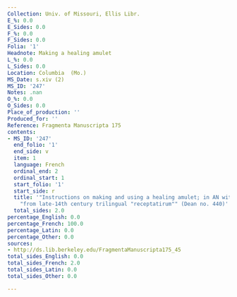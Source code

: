 ```yaml
---
Collection: Univ. of Missouri, Ellis Libr.
E_%: 0.0
E_Sides: 0.0
F_%: 0.0
F_Sides: 0.0
Folia: '1'
Headnote: Making a healing amulet
L_%: 0.0
L_Sides: 0.0
Location: Columbia  (Mo.)
MS_Date: s.xiv (2)
MS_ID: '247'
Notes: .nan
O_%: 0.0
O_Sides: 0.0
Place_of_production: ''
Produced_for: ''
Reference: Fragmenta Manuscripta 175
contents:
- MS_ID: '247'
  end_folio: '1'
  end_side: v
  item: 1
  language: French
  ordinal_end: 2
  ordinal_start: 1
  start_folio: '1'
  start_side: r
  title: '"Instructions on making and using a healing amulet; in AN with a Latin rubric"
    "from late-14th century trilingual "receptatirum"" (Dean no. 440)'
  total_sides: 2.0
percentage_English: 0.0
percentage_French: 100.0
percentage_Latin: 0.0
percentage_Other: 0.0
sources:
- http://ds.lib.berkeley.edu/FragmentaManuscripta175_45
total_sides_English: 0.0
total_sides_French: 2.0
total_sides_Latin: 0.0
total_sides_Other: 0.0

---
```

